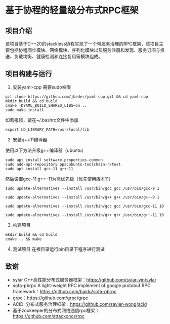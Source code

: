 # 基于协程的轻量级分布式RPC框架

## 项目介绍
该项目基于C++20的stackless协程实现了一个带服务治理的RPC框架，该项目主要包括协程同步模块、网络模块、序列化模块以及服务注册和发现、服务订阅与推送、负载均衡、健康检测和连接复用等模块组成。

## 项目构建与运行
1. 安装yaml-cpp 需要sudo权限
```
git clone https://github.com/jbeder/yaml-cpp.git && cd yaml-cpp
mkdir build && cd build
cmake -DYAML_BUILD_SHARED_LIBS=on ..
sudo make install
```
如若报错，请在~/.bashrc文件中添加
```shell
export LD_LIBRARY_PATH=/usr/local/lib
```
2. 安装g++11编译器

使用以下方法升级g++编译器（ubuntu）
```
sudo apt install software-properties-common
sudo add-apt-repository ppa:ubuntu-toolchain-r/test
sudo apt install gcc-11 g++-11
```
然后设置gcc-11 g++-11为高优先级（优先使用版本11）
```shell
sudo update-alternatives --install /usr/bin/gcc gcc /usr/bin/gcc-9 1

sudo update-alternatives --install /usr/bin/g++ g++ /usr/bin/g++-9 1

sudo update-alternatives --install /usr/bin/gcc gcc /usr/bin/gcc-11 10

sudo update-alternatives --install /usr/bin/g++ g++ /usr/bin/g++-11 10
```
3. 构建项目
```
mkdir build && cd build
cmake .. && make
```

4. 测试项目
在根目录运行bin目录下程序进行测试

## 致谢

- sylar C++高性能分布式服务器框架：https://github.com/sylar-yin/sylar
- sofa-pbrpc A light-weight RPC implement of google protobuf RPC framework：https://github.com/baidu/sofa-pbrpc
- grpc：https://github.com/grpc/grpc
- ACID: 分布式服务治理框架：https://github.com/zavier-wong/acid
- 基于zookeeper的分布式网络通信rpc框架：https://github.com/attackoncs/rpc

